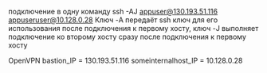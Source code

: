 подключение в одну команду 
  ssh -AJ appuser@130.193.51.116 appuseruser@10.128.0.28
  Ключ -A передаёт ssh ключ для его использования после подключения к первому хосту, ключ -J выполняет подключение ко второму хосту сразу после подключения к первому хосту
  
OpenVPN
bastion_IP = 130.193.51.116
someinternalhost_IP = 10.128.0.28

